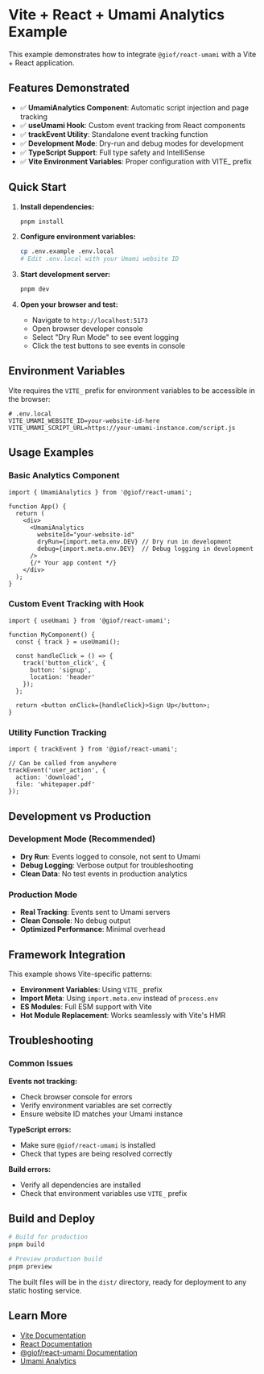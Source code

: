 # Vite + React + Umami Analytics Example

This example demonstrates how to integrate `@giof/react-umami` with a Vite + React application.

## Features Demonstrated

- ✅ **UmamiAnalytics Component**: Automatic script injection and page tracking
- ✅ **useUmami Hook**: Custom event tracking from React components
- ✅ **trackEvent Utility**: Standalone event tracking function
- ✅ **Development Mode**: Dry-run and debug modes for development
- ✅ **TypeScript Support**: Full type safety and IntelliSense
- ✅ **Vite Environment Variables**: Proper configuration with VITE_ prefix

## Quick Start

1. **Install dependencies:**
   ```bash
   pnpm install
   ```

2. **Configure environment variables:**
   ```bash
   cp .env.example .env.local
   # Edit .env.local with your Umami website ID
   ```

3. **Start development server:**
   ```bash
   pnpm dev
   ```

4. **Open your browser and test:**
   - Navigate to `http://localhost:5173`
   - Open browser developer console
   - Select "Dry Run Mode" to see event logging
   - Click the test buttons to see events in console

## Environment Variables

Vite requires the `VITE_` prefix for environment variables to be accessible in the browser:

```env
# .env.local
VITE_UMAMI_WEBSITE_ID=your-website-id-here
VITE_UMAMI_SCRIPT_URL=https://your-umami-instance.com/script.js
```

## Usage Examples

### Basic Analytics Component

```tsx
import { UmamiAnalytics } from '@giof/react-umami';

function App() {
  return (
    <div>
      <UmamiAnalytics
        websiteId="your-website-id"
        dryRun={import.meta.env.DEV} // Dry run in development
        debug={import.meta.env.DEV}  // Debug logging in development
      />
      {/* Your app content */}
    </div>
  );
}
```

### Custom Event Tracking with Hook

```tsx
import { useUmami } from '@giof/react-umami';

function MyComponent() {
  const { track } = useUmami();

  const handleClick = () => {
    track('button_click', {
      button: 'signup',
      location: 'header'
    });
  };

  return <button onClick={handleClick}>Sign Up</button>;
}
```

### Utility Function Tracking

```tsx
import { trackEvent } from '@giof/react-umami';

// Can be called from anywhere
trackEvent('user_action', {
  action: 'download',
  file: 'whitepaper.pdf'
});
```

## Development vs Production

### Development Mode (Recommended)
- **Dry Run**: Events logged to console, not sent to Umami
- **Debug Logging**: Verbose output for troubleshooting
- **Clean Data**: No test events in production analytics

### Production Mode
- **Real Tracking**: Events sent to Umami servers
- **Clean Console**: No debug output
- **Optimized Performance**: Minimal overhead

## Framework Integration

This example shows Vite-specific patterns:

- **Environment Variables**: Using `VITE_` prefix
- **Import Meta**: Using `import.meta.env` instead of `process.env`
- **ES Modules**: Full ESM support with Vite
- **Hot Module Replacement**: Works seamlessly with Vite's HMR

## Troubleshooting

### Common Issues

**Events not tracking:**
- Check browser console for errors
- Verify environment variables are set correctly
- Ensure website ID matches your Umami instance

**TypeScript errors:**
- Make sure `@giof/react-umami` is installed
- Check that types are being resolved correctly

**Build errors:**
- Verify all dependencies are installed
- Check that environment variables use `VITE_` prefix

## Build and Deploy

```bash
# Build for production
pnpm build

# Preview production build
pnpm preview
```

The built files will be in the `dist/` directory, ready for deployment to any static hosting service.

## Learn More

- [Vite Documentation](https://vitejs.dev/)
- [React Documentation](https://react.dev/)
- [@giof/react-umami Documentation](../../README.md)
- [Umami Analytics](https://umami.is/)
